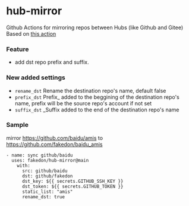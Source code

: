 # hub-mirror

Github Actions for mirroring repos between Hubs (like Github and Gitee)  
Based on [this action](https://github.com/Yikun/hub-mirror-action)

### Feature
* add dst repo prefix and suffix.

### New added settings
- `rename_dst`   Rename the destination repo's name, default false  
- `prefix_dst`  Prefix_ added to the beggining of the destination repo's name, prefix will be the source repo's account if not set  
- `suffix_dst`  _Suffix added to the end of the destination repo's name  

### Sample

mirror https://github.com/baidu/amis to https://github.com/fakedon/baidu_amis  
```
- name: sync github/baidu
  uses: fakedon/hub-mirror@main
    with:
      src: github/baidu
      dst: github/fakedon
      dst_key: ${{ secrets.GITHUB_SSH_KEY }}
      dst_token: ${{ secrets.GITHUB_TOKEN }}
      static_list: "amis"
      rename_dst: true
```
